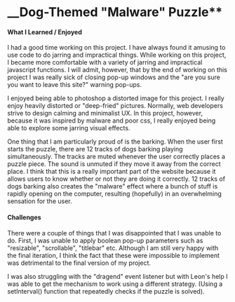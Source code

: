  # __Dog-Themed "Malware" Puzzle**

#### What I Learned / Enjoyed

I had a good time working on this project. I have always found it amusing to use code to do jarring and impractical things. While working on this project, I became more comfortable with a variety of jarring and impractical javascript functions. I will admit, however, that by the end of working on this project I was really sick of closing pop-up windows and the "are you sure you want to leave this site?" warning pop-ups.

I enjoyed being able to photoshop a distorted image for this project. I really enjoy heavily distorted or "deep-fried" pictures. Normally, web developers strive to design calming and minimalist UX. In this project, however, because it was inspired by malware and poor css, I really enjoyed being able to explore some jarring visual effects.

One thing that I am particularly proud of is the barking. When the user first starts the puzzle, there are 12 tracks of dogs barking playing simultaneously. The tracks are muted whenever the user correctly places a puzzle piece. The sound is unmuted if they move it away from the correct place. I think that this is a really important part of the website because it allows users to know whether or not they are doing it correctly. 12 tracks of dogs barking also creates the "malware" effect where a bunch of stuff is rapidly opening on the computer, resulting (hopefully) in an overwhelming sensation for the user.


#### Challenges

There were a couple of things that I was disappointed that I was unable to do. First, I was unable to apply boolean pop-up parameters such as "resizable", "scrollable", "titlebar" etc. Although I am still very happy with the final iteration, I think the fact that these were impossible to implement was detrimental to the final version of my project.

I was also struggling with the "dragend" event listener but with Leon's help I was able to get the mechanism to work using a different strategy. (Using a setInterval() function that repeatedly checks if the puzzle is solved).
